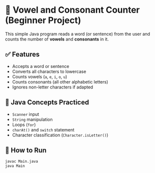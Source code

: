 # 🔡 Vowel and Consonant Counter (Beginner Project)

This simple Java program reads a word (or sentence) from the user and counts the number of **vowels** and **consonants** in it.

## ✅ Features

- Accepts a word or sentence
- Converts all characters to lowercase
- Counts vowels (`a`, `e`, `i`, `o`, `u`)
- Counts consonants (all other alphabetic letters)
- Ignores non-letter characters if adapted

## 🧠 Java Concepts Practiced

- `Scanner` input
- `String` manipulation
- Loops (`for`)
- `charAt()` and `switch` statement
- Character classification (`Character.isLetter()`)

## 🚀 How to Run

```bash
javac Main.java
java Main
